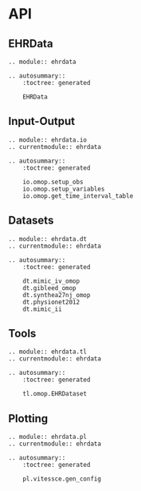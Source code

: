 # API

## EHRData

```{eval-rst}
.. module:: ehrdata

.. autosummary::
    :toctree: generated

    EHRData
```

## Input-Output

```{eval-rst}
.. module:: ehrdata.io
.. currentmodule:: ehrdata

.. autosummary::
    :toctree: generated

    io.omop.setup_obs
    io.omop.setup_variables
    io.omop.get_time_interval_table
```

## Datasets

```{eval-rst}
.. module:: ehrdata.dt
.. currentmodule:: ehrdata

.. autosummary::
    :toctree: generated

    dt.mimic_iv_omop
    dt.gibleed_omop
    dt.synthea27nj_omop
    dt.physionet2012
    dt.mimic_ii
```

## Tools

```{eval-rst}
.. module:: ehrdata.tl
.. currentmodule:: ehrdata

.. autosummary::
    :toctree: generated

    tl.omop.EHRDataset
```

## Plotting

```{eval-rst}
.. module:: ehrdata.pl
.. currentmodule:: ehrdata

.. autosummary::
    :toctree: generated

    pl.vitessce.gen_config
```
